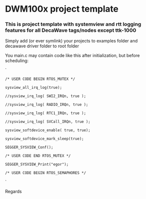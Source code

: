 # DWM100x project template

### This is project template with systemview and rtt logging features for all DecaWave tags/nodes except ttk-1000

Simply add (or ever symlink) your projects to examples folder and decawave driver folder to root folder

You main.c may contain code like this after initialization, but before scheduling:

`

    /* USER CODE BEGIN RTOS_MUTEX */

    sysview_all_irq_log(true);

    //sysview_irq_log( SWI2_IRQn, true );

    //sysview_irq_log( RADIO_IRQn, true );

    //sysview_irq_log( RTC1_IRQn, true );

    //sysview_irq_log( SVCall_IRQn, true );

    sysview_softdevice_enable( true, true);

    sysview_softdevice_mark_sleep(true);

    SEGGER_SYSVIEW_Conf();

    /* USER CODE END RTOS_MUTEX */

    SEGGER_SYSVIEW_Print("egor");

    /* USER CODE BEGIN RTOS_SEMAPHORES */

`

Regards

